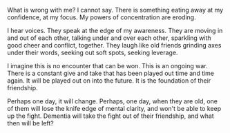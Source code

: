 What is wrong with me? I cannot say. There is something eating away at my confidence, at my focus. My powers of concentration are eroding. 

I hear voices. They speak at the edge of my awareness. They are moving in and out of each other, talking under and over each other, sparkling with good cheer and conflict, together. They laugh like old friends grinding axes under their words, seeking out soft spots, seeking leverage.

I imagine this is no encounter that can be won. This is an ongoing war. There is a constant give and take that has been played out time and time again. It will be played out on into the future. It is the foundation of their friendship. 

Perhaps one day, it will change. Perhaps, one day, when they are old, one of them will lose the knife edge of mental clarity, and won't be able to keep up the fight. Dementia will take the fight out of their friendship, and what then will be left? 